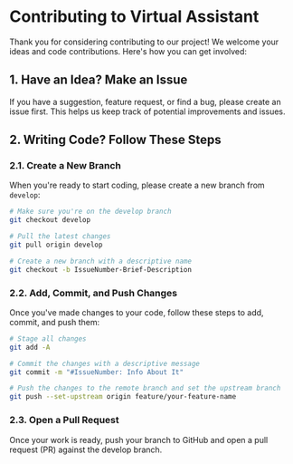 # Contributing to Virtual Assistant

Thank you for considering contributing to our project! We welcome your ideas and code contributions. Here's how you can get involved:

## 1. Have an Idea? Make an Issue
If you have a suggestion, feature request, or find a bug, please create an issue first. This helps us keep track of potential improvements and issues.

## 2. Writing Code? Follow These Steps

### 2.1. Create a New Branch
When you're ready to start coding, please create a new branch from `develop`:

```bash
# Make sure you're on the develop branch
git checkout develop

# Pull the latest changes
git pull origin develop

# Create a new branch with a descriptive name
git checkout -b IssueNumber-Brief-Description
```

### 2.2. Add, Commit, and Push Changes
Once you've made changes to your code, follow these steps to add, commit, and push them:

```bash
# Stage all changes
git add -A

# Commit the changes with a descriptive message
git commit -m "#IssueNumber: Info About It"

# Push the changes to the remote branch and set the upstream branch
git push --set-upstream origin feature/your-feature-name
```

### 2.3. Open a Pull Request
Once your work is ready, push your branch to GitHub and open a pull request (PR) against the develop branch.